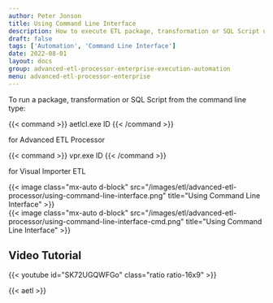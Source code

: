 ```yaml
---
author: Peter Jonson
title: Using Command Line Interface
description: How to execute ETL package, transformation or SQL Script using command line
draft: false
tags: ['Automation', 'Command Line Interface']
date: 2022-08-01
layout: docs
group: advanced-etl-processor-enterprise-execution-automation
menu: advanced-etl-processor-enterprise
---
```


To run a package, transformation or SQL Script from the command line type:

{{< command >}}
aetlcl.exe ID
{{< /command >}}

for Advanced ETL Processor

{{< command >}}
vpr.exe ID
{{< /command >}}

for Visual Importer ETL

{{< image class="mx-auto d-block"  src="/images/etl/advanced-etl-processor/using-command-line-interface.png" title="Using Command Line Interface" >}}
\
{{< image class="mx-auto d-block"  src="/images/etl/advanced-etl-processor/using-command-line-interface-cmd.png" title="Using Command Line Interface" >}}

## Video Tutorial

{{< youtube id="SK72UGQWFGo" class="ratio ratio-16x9" >}}

{{< aetl >}}
